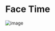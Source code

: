 # Face Time
 
![image](https://github.com/RajshreeRajoliya/Face-Time/assets/113670900/da44bdab-316f-41ab-a1a9-e6bd500e53f9)
